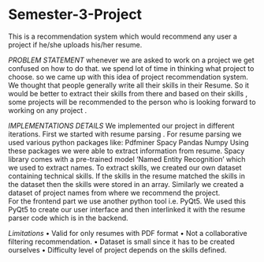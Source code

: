 # Semester-3-Project
This is a recommendation system which would recommend any user a project if he/she uploads his/her resume.

*PROBLEM STATEMENT*
whenever we are asked to work on a project we get confused on how to do that. we spend lot of time in thinking what project to choose. so we came up with this idea of project recommendation system. We thought that people generally write all their skills in their Resume. So it would be better to extract their skills from there and based on their skills , some projects will be recommended to the person who is looking forward to working on any project .

*IMPLEMENTATIONS DETAILS*
We implemented our project in different iterations. First we started with resume parsing . For resume parsing we used various python packages like: 
Pdfminer 
Spacy 
Pandas 
Numpy 
Using these packages we were able to extract information from resume. Spacy library comes with a pre-trained model ‘Named Entity Recognition’ which we used to extract names. To extract skills, we created our own dataset containing technical skills. If the skills in the resume matched the skills in the dataset then the skills were stored in an array. Similarly we created a dataset of project names from where we recommend the project.  
For the frontend part we use another python tool i.e. PyQt5. We used this PyQt5 to create our user interface and then interlinked it with the resume parser code which is in the backend. 

*Limitations*
• Valid for only resumes with PDF format 
• Not a collaborative filtering recommendation. 
• Dataset is small since it has to be created ourselves 
• Difficulty level of project depends on the skills defined.   
